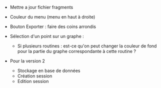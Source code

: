 - Mettre a jour fichier fragments

- Couleur du menu (menu en haut à droite)
- Bouton Exporter : faire des coins arrondis

- Sélection d'un point sur un graphe :
    - Si plusieurs routines : est-ce qu'on peut changer la couleur de fond pour la partie du graphe correspondante à cette routine ?

- Pour la version 2
    - Stockage en base de données
    - Création session
    - Edition session


